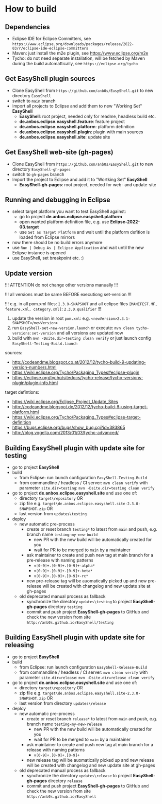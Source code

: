 # How to build

## Dependencies
* Eclipse IDE for Eclipse Committers, see `https://www.eclipse.org/downloads/packages/release/2022-03/r/eclipse-ide-eclipse-committers`
* Maven: just install  the m2e plugin, see https://www.eclipse.org/m2e
* Tycho: do not need separate installation, will be fetched by Maven during the build automattically, see `https://eclipse.org/tycho`

## Get EasyShell plugin sources
* Clone EasyShell from `https://github.com/anb0s/EasyShell.git` to new directory `EasyShell`
* switch to `main` branch
* Import all projects to Eclipse and add them to new "Working Set" **EasyShell**
  * **EasyShell**: root project, needed only for readme, headless build etc.
  * **de.anbos.eclipse.easyshell.feature**: feature project
  * **de.anbos.eclipse.easyshell.platform**: platform definition
  * **de.anbos.eclipse.easyshell.plugin**: plugin with main sources
  * **de.anbos.eclipse.easyshell.site**: update site

## Get EasyShell web-site (gh-pages)
* Clone EasyShell from `https://github.com/anb0s/EasyShell.git` to new directory `EasyShell-gh-pages`
* switch to `gh-pages` branch
* Import the project to Eclipse and add it to "Wortking Set" **EasyShell**
  * **EasyShell-gh-pages**: root project, needed for web- and update-site

## Running and debugging in Eclipse
* select target platform you want to test EasyShell against:
  * go to project **de.anbos.eclipse.easyshell.platform**
  * open wanted platform definition file, e.g. use **Eclipse-2022-03.target**
  * use `Set as Target Platform` and wait until the platform defition is loaded from Eclipse mirrors
* now there should be no build errors anymore
* use `Run | Debug As | Eclipse Application` and wait until the new Eclipse instance is opened
* use EasyShell, set breakpoint etc. :)

## Update version

!!! ATTENTION do not change other versions manually !!!

!!! all versions must be same BEFORE executiong set-version !!!

!!! e.g. in all pom.xml files: `2.3.0-SNAPSHOT` and all eclipse files `[MANIFEST.MF, feature.xml, category.xml]`: `2.3.0.qualifier` !!!

1. update the version in root `pom.xml`: e.g. `<newVersion>2.3.1-SNAPSHOT</newVersion>`
2. run `EasyShell-set-new-version.launch` or execute: `mvn clean tycho-versions:set-version` and all versions are updated now
3. build with `mvn -Dsite.dir=testing clean verify` or just launch config `EasyShell-Testing-Build.launch`

sources:
- http://codeandme.blogspot.co.at/2012/12/tycho-build-9-updating-version-numbers.html
- https://wiki.eclipse.org/Tycho/Packaging_Types#eclipse-plugin
- https://eclipse.org/tycho/sitedocs/tycho-release/tycho-versions-plugin/plugin-info.html

target defintions:
- https://wiki.eclipse.org/Eclipse_Project_Update_Sites
- http://codeandme.blogspot.de/2012/12/tycho-build-8-using-target-platform.html
- https://wiki.eclipse.org/Tycho/Packaging_Types#eclipse-target-definition
- https://bugs.eclipse.org/bugs/show_bug.cgi?id=383865
- http://blog.vogella.com/2013/01/03/tycho-advanced/

## Building EasyShell plugin with update site for testing
  * go to project **EasyShell**
  * build
    * from Eclipse: run launch configuration `EasyShell-Testing-Build`
    * from commandline / headless / CI server: `mvn clean verify` with parameter `site.dir=testing`: `mvn -Dsite.dir=testing clean verify`
  * go to project **de.anbos.eclipse.easyshell.site** and use one of:
    * directory `target\repository` OR
    * zip file e.g. `target\de.anbos.eclipse.easyshell.site-2.3.0-SNAPSHOT.zip` OR
    * last version from `updates\testing`
  * deploy
    * new automatic pre-process
      * create or reset branch `testing*` to latest from `main` and push, e.g. branch name `testing-my-new-build`
        * new PR with the new build will be automatically created for you
        * wait for PR to be merged to `main` by a maintainer
      * ask maintainer to create and push new tag at main branch for a pre-release with naming patterns
        * `v[0-9]+.[0-9]+.[0-9]+-alpha*`
        * `v[0-9]+.[0-9]+.[0-9]+-beta*`
        * `v[0-9]+.[0-9]+.[0-9]+-rc*`
      * new pre-release tag will be auomatically picked up and new pre-release will be created with changelog and new update site at gh-pages
    * old deprecated manual process as fallback
      * synchronize the directory `updates\testing` to project **EasyShell-gh-pages** directory `testing`
      * commit and push project **EasyShell-gh-pages** to GitHub and check the new version from site `http://anb0s.github.io/EasyShell/testing`

## Building EasyShell plugin with update site for releasing
  * go to project **EasyShell**
  * build
    * from Eclipse: run launch configuration `EasyShell-Release-Build`
    * from commandline / headless / CI server: `mvn clean verify` with parameter `site.dir=release`: `mvn -Dsite.dir=release clean verify`
  * go to project **de.anbos.eclipse.easyshell.site** and use one of:
    * directory `target\repository` OR
    * zip file e.g. `target\de.anbos.eclipse.easyshell.site-2.3.0-SNAPSHOT.zip` OR
    * last version from directory `updates\release`
  * deploy
    * new automatic pre-process
      * create or reset branch `release*` to latest from `main` and push, e.g. branch name `testing-my-new-release`
        * new PR with the new build will be automatically created for you
        * wait for PR to be merged to `main` by a maintainer
      * ask maintainer to create and push new tag at main branch for a release with naming patterns
        * `v[0-9]+.[0-9]+.[0-9]+`
      * new release tag will be auomatically picked up and new release will be created with changelog and new update site at gh-pages
    * old deprecated manual process as fallback
      * synchronize the directory `updates\release` to project **EasyShell-gh-pages** directory `release`
      * commit and push project **EasyShell-gh-pages** to GitHub and check the new version from site `http://anb0s.github.io/EasyShell`
